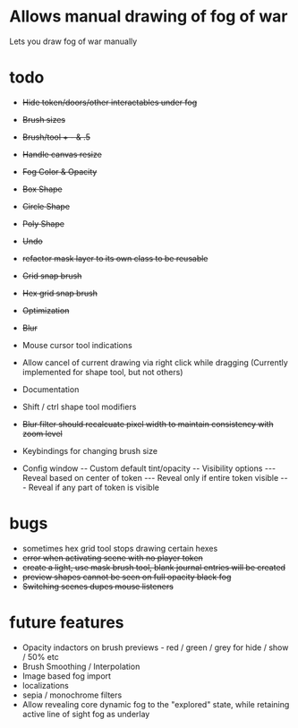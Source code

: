 # Allows manual drawing of fog of war
Lets you draw fog of war manually

# todo
- ~~Hide token/doors/other interactables under fog~~
- ~~Brush sizes~~
- ~~Brush/tool + - & .5~~
- ~~Handle canvas resize~~
- ~~Fog Color & Opacity~~
- ~~Box Shape~~
- ~~Circle Shape~~
- ~~Poly Shape~~
- ~~Undo~~
- ~~refactor mask layer to its own class to be reusable~~
- ~~Grid snap brush~~
- ~~Hex grid snap brush~~
- ~~Optimization~~
- ~~Blur~~
- Mouse cursor tool indications
- Allow cancel of current drawing via right click while dragging (Currently implemented for shape tool, but not others)
- Documentation
- Shift / ctrl shape tool modifiers
- ~~Blur filter should recalcuate pixel width to maintain consistency with zoom level~~
- Keybindings for changing brush size

- Config window
-- Custom default tint/opacity
-- Visibility options
--- Reveal based on center of token
--- Reveal only if entire token visible
--- Reveal if any part of token is visible

# bugs
- sometimes hex grid tool stops drawing certain hexes
- ~~error when activating scene with no player token~~
- ~~create a light, use mask brush tool, blank journal entries will be created~~
- ~~preview shapes cannot be seen on full opacity black fog~~
- ~~Switching scenes dupes mouse listeners~~

# future features
- Opacity indactors on brush previews - red / green / grey for hide / show / 50% etc
- Brush Smoothing / Interpolation
- Image based fog import
- localizations
- sepia / monochrome filters
- Allow revealing core dynamic fog to the "explored" state, while retaining active line of sight fog as underlay